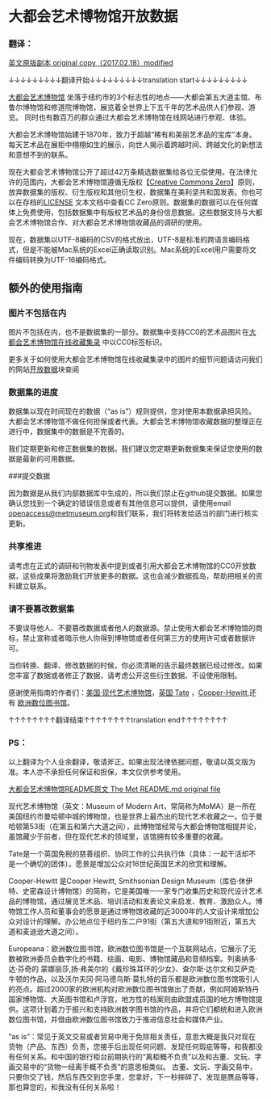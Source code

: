 大都会艺术博物馆开放数据
===================


### 翻译：
[英文原版副本 original copy（2017.02.18）modified](https://github.com/xinyu3ru/openaccess/blob/master/README.md)

↓↓↓↓↓↓↓↓↓翻译开始↓↓↓↓↓↓↓↓↓translation start↓↓↓↓↓↓↓↓↓
 
[大都会艺术博物馆](http://www.metmuseum.org) 坐落于纽约市的3个标志性的地点——大都会第五大道主馆、布鲁尔博物馆和修道院博物馆，展览着全世界上下五千年的艺术品供人们参观、游览。 同时也有数百万的群众通过大都会艺术博物馆在线网站进行参观、体验。
 
大都会艺术博物馆始建于1870年，致力于超越“稀有和美丽艺术品的宝库”本身。每天艺术品在展柜中栩栩如生的展示，向世人揭示着跨越时间、跨越文化的新想法和意想不到的联系。

现在大都会艺术博物馆公开了超过42万条精选数据集给各位无偿使用。在法律允许的范围内，大都会艺术博物馆遵循无版权【[Creative Commons Zero](https://creativecommons.org/publicdomain/zero/1.0/)】原则，放弃数据集的版权、衍生版权和其他衍生权，数据集在美利坚共和国发表。你也可以在存档的[LICENSE](https://github.com/metmuseum/openaccess/blob/master/LICENSE) 文本文档中查看CC Zero原则。数据集的数据可以在任何媒体上免费使用，包括数据集中有版权艺术品的身份信息数据。这些数据支持与大都会艺术博物馆合作、对大都会艺术博物馆收藏品的调研的使用。
 
现在，数据集以UTF-8编码的CSV的格式放出，UTF-8是标准的跨语言编码格式，但是不能被Mac系统的Excel正确读取识别。Mac系统的Excel用户需要将文件编码转换为UTF-16编码格式。

## 额外的使用指南

### 图片不包括在内

图片不包括在内，也不是数据集的一部分。数据集中支持CC0的艺术品图片在[大都会艺术博物馆在线收藏集录](http://www.metmuseum.org/art/collection) 中以CC0标签标识。

 更多关于如何使用大都会艺术博物馆在线收藏集录中的图片的细节问题请访问我们的网站[开放数据](http://www.metmuseum.org/about-the-met/policies-and-documents/image-resources)块查阅

### 数据集的进度

数据集以现在时间现在的数据（“as is”）规则提供，您对使用本数据承担风险。大都会艺术博物馆不做任何担保或者代表。大都会艺术博物馆收藏数据的整理正在进行中，数据集中的数据是不完善的。
 
我们定期更新和修正数据集的数据。我们建议您定期更新数据集来保证您使用的数据是最新的可用数据。

###提交数据

因为数据是从我们内部数据库中生成的，所以我们禁止在github提交数据。如果您确认您找到一个确定的错误信息或者有其他信息可以提供，请使用email  [openaccess@metmuseum.org](mailto:openaccess@metmuseum.org)和我们联系，我们将转发给适当的部门进行核实更新。
 
### 共享推进

请考虑在正式的调研和刊物发表中提到或者引用大都会艺术博物馆的CC0开放数据，这些成果将激励我们开放更多的数据。这也会减少数据孤岛，帮助把相关的资料建立联系。

### 请不要篡改数据集

不要误导他人、不要篡改数据或者他人的数据源。禁止使用大都会艺术博物馆的商标，禁止宣称或者暗示他人你得到博物馆或者任何第三方的使用许可或者数据许可。
 
当你转换、翻译、修改数据的时候，你必须清晰的告示最终数据已经过修改。如果您丰富了数据或者修正了数据，请考虑公开这些衍生数据、不设使用限制。
 
感谢使用指南的作者们：[美国·现代艺术博物馆](http://www.moma.org/)，[英国·Tate](http://www.tate.org.uk/) ，[Cooper-Hewitt](http://www.cooperhewitt.org/),还有 [欧洲数位图书馆](http://www.europeana.eu/)。

↑↑↑↑↑↑↑↑翻译结束↑↑↑↑↑↑↑↑translation end↑↑↑↑↑↑↑↑

### PS：
以上翻译为个人业余翻译，敬请斧正。如果出现法律依据问题，敬请以英文版为准。本人亦不承担任何保证和担保，本文仅供参考使用。

[大都会艺术博物馆README原文   The Met README.md original file](https://github.com/metmuseum/openaccess/blob/master/README.md)      


现代艺术博物馆（英文：Museum of Modern Art，常简称为MoMA）是一所在美国纽约市曼哈顿中城的博物馆，也是世界上最杰出的现代艺术收藏之一。位于曼哈顿第53街（在第五和第六大道之间），此博物馆经常与大都会博物馆相提并论，虽馆藏少于前者，但在现代艺术的领域里，该馆拥有较多重要的收藏。

Tate是一个英国免税的慈善组织、协同工作的公共执行体（具体：一起干活却不是一个确切的团体）。愿景是增加公众对16世纪英国艺术的欣赏和理解。

Cooper-Hewitt 是Cooper Hewitt, Smithsonian Design Museum（库伯·休伊特、史密森设计博物馆）的简称，它是美国唯一一家专门收集历史和现代设计艺术品的博物馆，通过展览艺术品、培训活动和发表论文来启发、教育、激励众人。博物馆工作人员和董事会的愿景是通过博物馆收藏的近3000年的人文设计来增加公众对设计的理解。办公地点位于纽约东二户91街（第五大道和91街附近，第五大道和麦迪逊大道之间）。

Europeana：欧洲数位图书馆，欧洲数位图书馆是一个互联网站点，它展示了无数被欧洲委员会数字化的书籍、绘画、电影、博物馆藏品和音频档案。列奥纳多·达·芬奇的 蒙娜丽莎,扬·弗美尔的《戴珍珠耳环的少女》、查尔斯·达尔文和艾萨克·牛顿的作品，以及沃尔夫冈·阿马德乌斯·莫扎特的音乐都是欧洲数位图书馆吸引人的亮点。超过2000家的欧洲机构对欧洲数位图书馆做出了贡献，例如阿姆斯特丹国家博物馆、大英图书馆和卢浮宫，地方性的档案则由欧盟成员国的地方博物馆提供。这项计划着力于振兴和支持欧洲数字图书馆的作品，并将它们都统和进入欧洲数位图书馆，并借由欧洲数位图书馆致力于推进信息社会和媒体产业。

“as is”：常见于英文交易或者贸易中用于免除相关责任，意思大概是我只对现在货物（产品、东西）负责，您接手后出现任何问题、发现任何瑕疵等等，和我都没有任何关系。和中国的银行柜台前期执行的“离柜概不负责”以及和古董、文玩、字画交易中的“货物一经离手概不负责”的意思相类似。 古董、文玩、字画交易中，只要你交了钱，然后东西交到您手里，您拿好，下一秒摔碎了、发现是赝品等等，那也算您的，和我没有任何关系啦！
